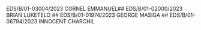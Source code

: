 EDS/B/01-03004/2023      CORNEL EMMANUEL##
EDS/B/01-02000/2023      BRIAN LUKETELO ##
EDS/B/01-01974/2023      GEORGE MASIGA ## 
EDS/B/01-06794/2023      INNOCENT CHARCHIL
